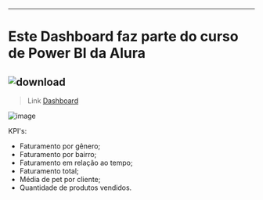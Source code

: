 -----


# Este Dashboard faz parte do curso de Power BI da Alura 

![download](https://github.com/JosueMorfim/Dashboard---Petshot/assets/141301164/5af2a0ae-e192-4690-9f72-041eebd97458) 
-------



> Link [Dashboard](https://app.powerbi.com/view?r=eyJrIjoiNzAwZDBmMzktNDU2OS00MWU0LThjMTItYWFhMzIzNTEyMjZjIiwidCI6ImEwZWJjZDRhLTg0N2ItNDFjMC1iYmYyLWUzNjNkZGMzN2Y5MiJ9)

![image](https://github.com/JosueMorfim/Dashboard---Petshot/assets/141301164/b1e74f81-8183-4039-b6ce-3745af35d4a3)

KPI's:

* Faturamento por gênero;
* Faturamento por bairro;
* Faturamento em relação ao tempo;
* Faturamento total;
* Média de pet por cliente;
* Quantidade de produtos vendidos.
